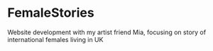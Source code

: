 # FemaleStories
Website development with my artist friend Mia, focusing on story of international females living in UK 
